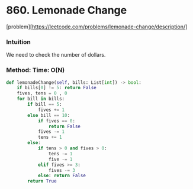 # 860. Lemonade Change

[problem][https://leetcode.com/problems/lemonade-change/description/]

### Intuition

We need to check the number of dollars. 



### Method: Time: O(N)

```python
def lemonadeChange(self, bills: List[int]) -> bool:
    if bills[0] != 5: return False
    fives, tens = 0 , 0
    for bill in bills:
        if bill == 5:
            fives += 1
        else bill == 10:
            if fives == 0:
                return False
            fives -= 1
            tens += 1
        else:
            if tens > 0 and fives > 0:
                tens -= 1
                five -= 1
            elif fives >= 3:
                fives -= 3
            else: return False
        return True
```

